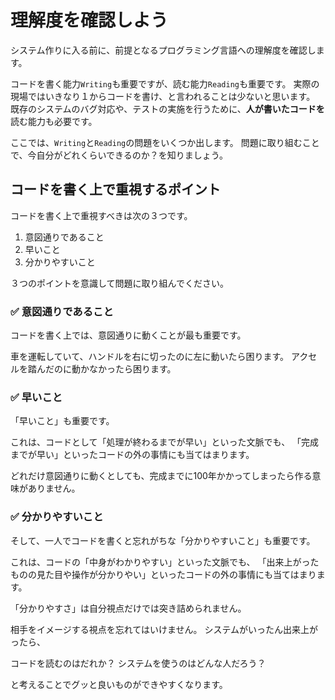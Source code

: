 # 理解度を確認しよう

システム作りに入る前に、前提となるプログラミング言語への理解度を確認します。

コードを書く能力`Writing`も重要ですが、読む能力`Reading`も重要です。
実際の現場ではいきなり１からコードを書け、と言われることは少ないと思います。
既存のシステムのバグ対応や、テストの実施を行うために、**人が書いたコードを**読む能力も必要です。

ここでは、`Writing`と`Reading`の問題をいくつか出します。
問題に取り組むことで、今自分がどれくらいできるのか？を知りましょう。

## コードを書く上で重視するポイント

コードを書く上で重視すべきは次の３つです。

1. 意図通りであること
2. 早いこと
3. 分かりやすいこと

３つのポイントを意識して問題に取り組んでください。

### ✅ 意図通りであること

コードを書く上では、意図通りに動くことが最も重要です。

車を運転していて、ハンドルを右に切ったのに左に動いたら困ります。
アクセルを踏んだのに動かなかったら困ります。

### ✅ 早いこと

「早いこと」も重要です。

これは、コードとして「処理が終わるまでが早い」といった文脈でも、
「完成までが早い」といったコードの外の事情にも当てはまります。

どれだけ意図通りに動くとしても、完成までに100年かかってしまったら作る意味がありません。

### ✅ 分かりやすいこと

そして、一人でコードを書くと忘れがちな「分かりやすいこと」も重要です。

これは、コードの「中身がわかりやすい」といった文脈でも、
「出来上がったものの見た目や操作が分かりやい」といったコードの外の事情にも当てはまります。

「分かりやすさ」は自分視点だけでは突き詰められません。

相手をイメージする視点を忘れてはいけません。
システムがいったん出来上がったら、

コードを読むのはだれか？
システムを使うのはどんな人だろう？

と考えることでグッと良いものができやすくなります。
